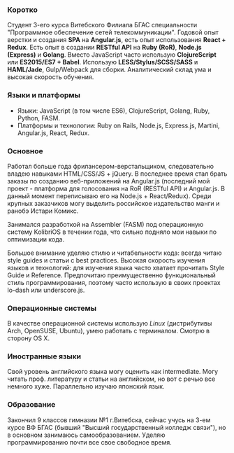 ### Коротко ###
Студент 3-его курса Витебского Филиала БГАС специальности "Программное обеспечение сетей телекоммуникации". Годовой опыт верстки и создания **SPA** на **Angular.js**, есть опыт использования **React + Redux**. Есть опыт в создании **RESTful API** на **Ruby (RoR)**, **Node.js (Express)** и **Golang**. Вместо JavaScript часто использую **ClojureScript** или **ES2015/ES7 + Babel**. Использую **LESS/Stylus/SCSS/SASS** и **HAML/Jade**, Gulp/Webpack для сборки. Аналитический склад ума и высокая скорость обучения.

### Языки и платформы ###
* Языки: JavaScript (в том числе ES6), ClojureScript, Golang, Ruby, Python, FASM.
* Платформы и технологии: Ruby on Rails, Node.js, Express.js, Martini, Angular.js, React, Redux.

### Основное ###
Работал больше года фрилансером-верстальщиком, следовательно владею навыками HTML/CSS/JS + jQuery. В последнее время стал брать заказы по созданию веб-приложений на Angular.js (последний мой проект - платформа для голосования на RoR (RESTful API) и Angular.js. В данный момент переписываю его на Node.js + React/Redux). Среди крупных заказчиков могу выделить российское издательство манги и ранобэ Истари Комикс.

Занимался разработкой на Assembler (FASM) под операционную систему KolibriOS в течении года, что сильно подняло мои навыки по оптимизации кода.

Большое внимание уделяю стилю и читабельности кода: всегда читаю style guides и статьи с best practices. Высокая скорость изучения языков и технологий: для изучения языка часто хватает прочитать Style Guide и Reference. Предпочитаю преимущественно функциональный стиль программирования, поэтому часто использую в своих проектах lo-dash или underscore.js.

### Операционные системы ###
В качестве операционной системы использую *Linux* (дистрибутивы Arch, OpenSUSE, Ubuntu), умею работать с терминалом. Смотрю в сторону OS X.

### Иностранные языки ###
Свой уровень английского языка могу оценить как intermediate. Могу читать проф. литературу и статьи на английском, но вот с речью все немного хуже. Параллельно изучаю японский язык.

### Образование ###
Закончил 9 классов гимназии №1 г.Витебска, сейчас учусь на 3-ем курсе ВФ БГАС (бывший "Высший государственный колледж связи"), но в основном занимаюсь самообразованием. Уделяю программированию почти все свое свободное время.
